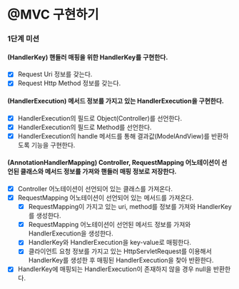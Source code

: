 # @MVC 구현하기

### 1단계 미션

#### (HandlerKey) 핸들러 매핑을 위한 HandlerKey를 구현한다.
  - [x] Request Uri 정보를 갖는다.
  - [x] Request Http Method 정보를 갖는다.

#### (HandlerExecution) 메서드 정보를 가지고 있는 HandlerExecution을 구현한다.
  - [x] HandlerExecution의 필드로 Object(Controller)를 선언한다.
  - [x] HandlerExecution의 필드로 Method를 선언한다.
  - [x] HandlerExecution의 handle 메서드를 통해 결과값(ModelAndView)를 반환하도록 기능을 구현한다. 

#### (AnnotationHandlerMapping) Controller, RequestMapping 어노테이션이 선언된 클래스와 메서드 정보를 가져와 핸들러 매핑 정보로 저장한다.
  - [x] Controller 어노테이션이 선언되어 있는 클래스를 가져온다.
  - [x] RequestMapping 어노테이션이 선언되어 있는 메서드를 가져온다.
    - [x] RequestMapping이 가지고 있는 uri, method를 정보를 가져와 HandlerKey를 생성한다.
    - [x] RequestMapping 어노테이션이 선언된 메서드 정보를 가져와 HandlerExecution을 생성한다.
    - [x] HandlerKey와 HandlerExecution을 key-value로 매핑한다.
    - [x] 클라이언트 요청 정보를 가지고 있는 HttpServletRequest를 이용해서 HandlerKey를 생성한 후 매핑된 HandlerExecution을 찾아 반환한다.
  - [x] HandlerKey에 매핑되는 HandlerExecution이 존재하지 않을 경우 null을 반환한다.
